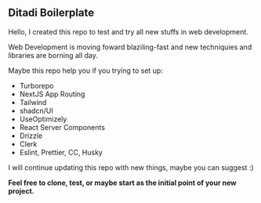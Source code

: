 ## Ditadi Boilerplate

Hello, I created this repo to test and try all new stuffs in web development.

Web Development is moving foward blaziling-fast and new techniquies and libraries are borning all day.

Maybe this repo help you if you trying to set up:

- Turborepo
- NextJS App Routing
- Tailwind
- shadcn/UI
- UseOptimizely
- React Server Components
- Drizzle
- Clerk
- Eslint, Prettier, CC, Husky

I will continue updating this repo with new things, maybe you can suggest :)

**Feel free to clone, test, or maybe start as the initial point of your new project.**
